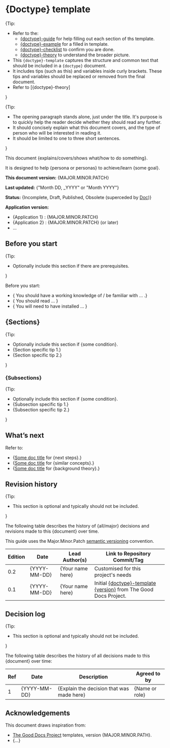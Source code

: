 # {Doctype} template

{Tip:

* Refer to the:
  * [{doctype}-guide]({doctype}-guide) for help filling out each section of ths template.
  * [{doctype}-example]({doctype}-example) for a filled in template.
  * [{doctype}-checklist]({doctype}-checklist) to confirm you are done.
  * [{doctype}-theory]({doctype}-theory) to understand the broader picture.
* This `{doctype}-template` captures the structure and common text that should be included in a `{doctype}` document.
* It includes tips (such as this) and variables inside curly brackets. These tips and variables should be replaced or removed from the final document.
* Refer to [{doctype}-theory] 

}

{Tip:

* The opening paragraph stands alone, just under the title. It's purpose is to quickly help the reader decide whether they should read any further.
* It should concisely explain what this document covers, and the type of person who will be interested in reading it.
* It should be limited to one to three short sentences.

}

This document {explains/covers/shows what/how to do something}.

It is designed to help {persona or personas} to achieve/learn {some goal}.

**This document version:** {MAJOR.MINOR.PATCH} 

**Last updated:** {"Month DD, _YYYY" or "Month YYYY"}

**Status:** {Incomplete, Draft, Published, Obsolete (superceded by [Doc](https://newdoc.org/newdoc.md))}

**Application version:**

* {Application 1} : {MAJOR.MINOR.PATCH}
* {Application 2} : {MAJOR.MINOR.PATCH} (or later)
* ...

## Before you start

{Tip:

* Optionally include this section if there are prerequisites.

}

Before you start:

* { You should have a working knowledge of / be familiar with ... .}
* { You should read ... }
* { You will need to have installed ... }

## {Sections}

{Tip:

* Optionally include this section if {some condition}.
* {Section specific tip 1.}
* {Section specific tip 2.}

}

### {Subsections}

{Tip:

* Optionally include this section if {some condition}.
* {Subsection specific tip 1.}
* {Subsection specific tip 2.}

}

## What’s next

Refer to:
* {[Some doc title](https://example.com/somedoc.html) for {next steps}.}
* {[Some doc title](https://example.com/somedoc.html) for {similar concepts}.}
* {[Some doc title](https://example.com/somedoc.html) for {background theory}.}

## Revision history

{Tip:
* This section is optional and typically should not be included.

}

The following table describes the history of {all/major} decisions and revisions made to this {document} over time. 

This guide uses the Major.Minor.Patch [semantic versioning](https://semver.org/) convention.

Edition  |  Date          |  Lead Author(s)    |  Link to Repository Commit/Tag
-------  |  ----          |  --------------    |  -----------------------------
0.2    |  {YYYY-MM-DD}  |  {Your name here}  |  Customised for this project's needs
0.1    |  {YYYY-MM-DD}  |  {Your name here}  |  Initial [{doctype}-template {version}](https://github.com/thegooddocsproject/templates/tree/main/{doctype}) from The Good Docs Project.


## Decision log

{Tip:
* This section is optional and typically should not be included.

}

The following table describes the history of all decisions made to this {document} over time:

Ref  |  Date         |  Description                               |  Agreed to by
---  |  ----         |  -----------                               |  ------------
1    | {YYYY-MM-DD}  |  {Explain the decision that was made here} |  {Name or role}

## Acknowledgements

This document draws inspiration from:

* [The Good Docs Project](https://thegooddocsproject.dev) templates, version {MAJOR.MINOR.PATH}.
* {...}
